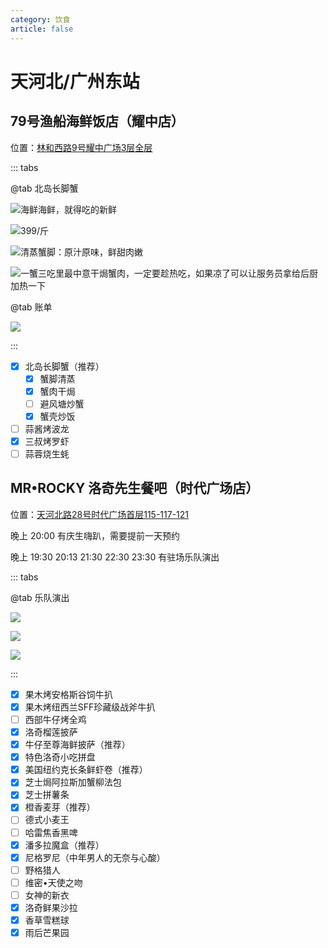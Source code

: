 ```yaml
---
category: 饮食
article: false
---
```


# 天河北/广州东站

## 79号渔船海鲜饭店（耀中店）

<span class="icon iconfont icon-locate"></span> 位置：<a href="https://ditu.amap.com/place/B0FFJ92IYH" target="_blank">林和西路9号耀中广场3层全层</a>

::: tabs

@tab 北岛长脚蟹

![海鲜海鲜，就得吃的新鲜](https://img.sherry4869.com/blog/life/delicacies/guangzhou/th/thb-gzdz/79fishing-boats/img.jpg)

![399/斤](https://img.sherry4869.com/blog/life/delicacies/guangzhou/th/thb-gzdz/79fishing-boats/img_2.jpg)

![清蒸蟹脚：原汁原味，鲜甜肉嫩](https://img.sherry4869.com/blog/life/delicacies/guangzhou/th/thb-gzdz/79fishing-boats/img_3.jpg)

![一蟹三吃里最中意干焗蟹肉，一定要趁热吃，如果凉了可以让服务员拿给后厨加热一下](https://img.sherry4869.com/blog/life/delicacies/guangzhou/th/thb-gzdz/79fishing-boats/img_4.jpg)

@tab 账单

![](https://img.sherry4869.com/blog/life/delicacies/guangzhou/th/thb-gzdz/79fishing-boats/img_5.jpg)

:::

- [x] 北岛长脚蟹（推荐）
  - [x] 蟹脚清蒸
  - [x] 蟹肉干焗
  - [ ] 避风塘炒蟹
  - [x] 蟹壳炒饭
- [ ] 蒜酱烤波龙
- [x] 三叔烤罗虾
- [ ] 蒜蓉烧生蚝

## MR•ROCKY 洛奇先生餐吧（时代广场店）

<span class="icon iconfont icon-locate"></span> 位置：<a href="https://ditu.amap.com/place/B0FFFW7PUF" target="_blank">天河北路28号时代广场首层115-117-121</a>

晚上 20:00 有庆生嗨趴，需要提前一天预约

晚上 19:30 20:13 21:30 22:30 23:30 有驻场乐队演出

::: tabs

@tab 乐队演出

![](https://img.sherry4869.com/blog/life/delicacies/guangzhou/th/thb-gzdz/mr-rocky/img.jpg)

![](https://img.sherry4869.com/blog/life/delicacies/guangzhou/th/thb-gzdz/mr-rocky/img_3.jpg)

![](https://img.sherry4869.com/blog/life/delicacies/guangzhou/th/thb-gzdz/mr-rocky/img_4.jpg)

:::

- [x] 果木烤安格斯谷饲牛扒
- [x] 果木烤纽西兰SFF珍藏级战斧牛扒
- [ ] 西部牛仔烤全鸡
- [x] 洛奇榴莲披萨
- [x] 牛仔至尊海鲜披萨（推荐）
- [x] 特色洛奇小吃拼盘
- [x] 美国纽约克长条鲜虾卷（推荐）
- [x] 芝士焗阿拉斯加蟹柳法包
- [x] 芝士拼薯条
- [x] 橙香麦芽（推荐）
- [ ] 德式小麦王
- [ ] 哈雷焦香黑啤
- [x] 潘多拉魔盒（推荐）
- [x] 尼格罗尼（中年男人的无奈与心酸）
- [ ] 野格猎人
- [ ] 维密•天使之吻
- [ ] 女神的新衣
- [x] 洛奇鲜果沙拉
- [x] 香草雪糕球
- [x] 雨后芒果园